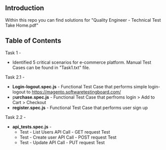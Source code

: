 ## Introduction
Within this repo you can find solutions for "Quality Engineer - Technical Test Take Home.pdf"

## Table of Contents
 Task 1 -
 - Identified 5 critical scenarios for e-commerce platform. Manual Test Cases can be found in "Task1.txt" file.

Task 2.1 -
 - **Login-logout.spec.js** - Functional Test Case that performs simple login-logout to https://magento.softwaretestingboard.com/
 - p**urchase.spec.js** - Functional Test Case that perfroms login > Add to Cart > Checkout 
 - **register.spec.js** - Functional Test Case that performs user sign up

Task 2.2 -
 - **api_tests.spec.js** - 
    - Test - List Users API Call - GET request Test
    - Test - Create user API Call - POST request Test
    - Test - Update API Call - PUT request Test
